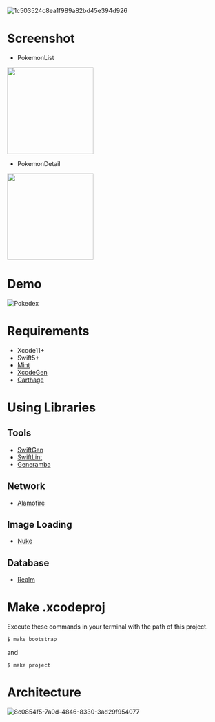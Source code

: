 ![1c503524c8ea1f989a82bd45e394d926](https://user-images.githubusercontent.com/20692907/78142386-d6a7dc00-7467-11ea-81ca-c21b6b77d823.png)

# Screenshot

- PokemonList

<img src="https://user-images.githubusercontent.com/20692907/78137370-27b3d200-7460-11ea-832f-f097eb7c7fe0.png" width="200">

- PokemonDetail

<img src="https://user-images.githubusercontent.com/20692907/78137373-297d9580-7460-11ea-9188-f7eec6f5749a.png" width="200">

# Demo
![Pokedex](https://user-images.githubusercontent.com/20692907/78138424-d573b080-7461-11ea-9e05-f980bd681821.gif)

# Requirements
- Xcode11+
- Swift5+
- [Mint](https://github.com/yonaskolb/Mint)
- [XcodeGen](https://github.com/yonaskolb/XcodeGen)
- [Carthage](https://github.com/Carthage/Carthage)

# Using Libraries

## Tools
- [SwiftGen](https://github.com/SwiftGen/SwiftGen)
- [SwiftLint](https://github.com/realm/SwiftLint)
- [Generamba](https://github.com/strongself/Generamba)

## Network
- [Alamofire](https://github.com/Alamofire/Alamofire)

## Image Loading
- [Nuke](https://github.com/kean/Nuke)

## Database
- [Realm](https://github.com/realm/realm-cocoa)

# Make .xcodeproj
Execute these commands in your terminal with the path of this project.

```ruby
$ make bootstrap
```

and

```
$ make project
```

# Architecture
![8c0854f5-7a0d-4846-8330-3ad29f954077](https://user-images.githubusercontent.com/20692907/78416306-dd4e7300-7662-11ea-8d8e-ebc69288aaff.png)

